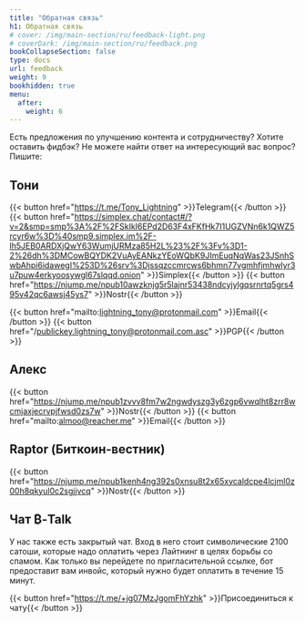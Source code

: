 ```yaml
---
title: "Обратная связь"
h1: Обратная связь
# cover: /img/main-section/ru/feedback-light.png
# coverDark: /img/main-section/ru/feedback.png
bookCollapseSection: false
type: docs
url: feedback
weight: 9
bookhidden: true
menu:
  after:
    weight: 6
---
```


Есть предложения по улучшению контента и сотрудничеству? Хотите оставить фидбэк? Не можете найти ответ на интересующий вас вопрос? Пишите:

## Тони

{{< button href="https://t.me/Tony_Lightning" >}}Telegram{{< /button >}}
{{< button href="https://simplex.chat/contact#/?v=2&smp=smp%3A%2F%2FSkIkI6EPd2D63F4xFKfHk7I1UGZVNn6k1QWZ5rcyr6w%3D%40smp9.simplex.im%2F-lh5JEB0ARDXjQwY63WumjURMza85H2L%23%2F%3Fv%3D1-2%26dh%3DMCowBQYDK2VuAyEANkzYEoWQbK9JImEuqNqWas23JSnhSwbAhpi6idawegI%253D%26srv%3Djssqzccmrcws6bhmn77vgmhfjmhwlyr3u7puw4erkyoosywgl67slqqd.onion" >}}Simplex{{< /button >}}
{{< button href="https://njump.me/npub10awzknjg5r5lajnr53438ndcyjylgqsrnrtq5grs495v42qc6awsj45ys7" >}}Nostr{{< /button >}}  

{{< button href="mailto:lightning_tony@protonmail.com" >}}Email{{< /button >}}
{{< button href="/publickey.lightning_tony@protonmail.com.asc" >}}PGP{{< /button >}}


## Алекс

{{< button href="https://njump.me/npub1zvvv8fm7w2ngwdyszg3y6zgp6vwqlht8zrr8wcmjaxjecrvpjfwsd0zs7w" >}}Nostr{{< /button >}}
{{< button href="mailto:almoo@reacher.me" >}}Email{{< /button >}}

## Raptor (Биткоин-вестник)

{{< button href="https://njump.me/npub1kenh4ng392s0xnsu8t2x65xycaldcpe4lcjml0z00h8qkyul0c2sgjjvcq" >}}Nostr{{< /button >}}

## Чат ₿-Talk

У нас также есть закрытый чат. Вход в него стоит символические 2100 сатоши, которые надо оплатить через Лайтнинг в целях борьбы со спамом. Как только вы перейдете по пригласительной ссылке, бот предоставит вам инвойс, который нужно будет оплатить в течение 15 минут.

{{< button href="https://t.me/+jg07MzJgomFhYzhk" >}}Присоединиться к чату{{< /button >}}


